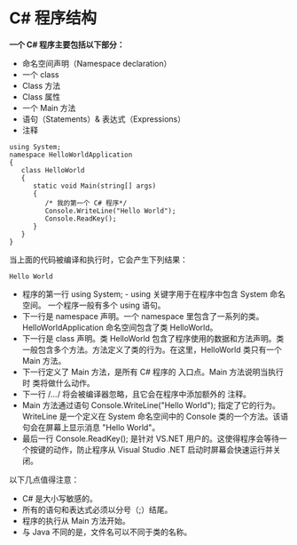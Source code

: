 # C# 程序结构

**一个 C# 程序主要包括以下部分：**
- 命名空间声明（Namespace declaration）
- 一个 class
-  Class 方法
-  Class 属性
-  一个 Main 方法
-  语句（Statements）& 表达式（Expressions）
-  注释

```CSharp
using System;
namespace HelloWorldApplication
{
   class HelloWorld
   {
      static void Main(string[] args)
      {
         /* 我的第一个 C# 程序*/
         Console.WriteLine("Hello World");
         Console.ReadKey();
      }
   }
}

```

当上面的代码被编译和执行时，它会产生下列结果：

`Hello World`

-  程序的第一行 using System; - using 关键字用于在程序中包含 System 命名空间。 一个程序一般有多个 using 语句。
-  下一行是 namespace 声明。一个 namespace 里包含了一系列的类。HelloWorldApplication 命名空间包含了类 HelloWorld。
-  下一行是 class 声明。类 HelloWorld 包含了程序使用的数据和方法声明。类一般包含多个方法。方法定义了类的行为。在这里，HelloWorld 类只有一个 Main 方法。
-  下一行定义了 Main 方法，是所有 C# 程序的 入口点。Main 方法说明当执行时 类将做什么动作。
-  下一行 /*...*/ 将会被编译器忽略，且它会在程序中添加额外的 注释。
-  Main 方法通过语句 Console.WriteLine("Hello World"); 指定了它的行为。
WriteLine 是一个定义在 System 命名空间中的 Console 类的一个方法。该语句会在屏幕上显示消息 "Hello World"。
-  最后一行 Console.ReadKey(); 是针对 VS.NET 用户的。这使得程序会等待一个按键的动作，防止程序从 Visual Studio .NET 启动时屏幕会快速运行并关闭。

以下几点值得注意：

-  C# 是大小写敏感的。
-  所有的语句和表达式必须以分号（;）结尾。
-  程序的执行从 Main 方法开始。
-  与 Java 不同的是，文件名可以不同于类的名称。


